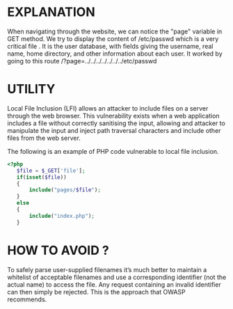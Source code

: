 # EXPLANATION

When navigating through the website, we can notice the "page" variable in GET method.
We try to display the content of /etc/passwd which is a very critical file . It is the user database, with fields giving the username, real name, home directory, and other information about each user.
It worked by going to this route /?page=../../../../../../../etc/passwd

# UTILITY

Local File Inclusion (LFI) allows an attacker to include files on a server through the web browser. This vulnerability exists when a web application includes a file without correctly sanitising the input, allowing and attacker to manipulate the input and inject path traversal characters and include other files from the web server.

The following is an example of PHP code vulnerable to local file inclusion.
```PHP
<?php
   $file = $_GET['file'];
   if(isset($file))
   {
       include("pages/$file");
   }
   else
   {
       include("index.php");
   }
```

# HOW TO AVOID ?

To safely parse user-supplied filenames it’s much better to maintain a whitelist of acceptable filenames and use a corresponding identifier (not the actual name) to access the file. Any request containing an invalid identifier can then simply be rejected. This is the approach that OWASP recommends.